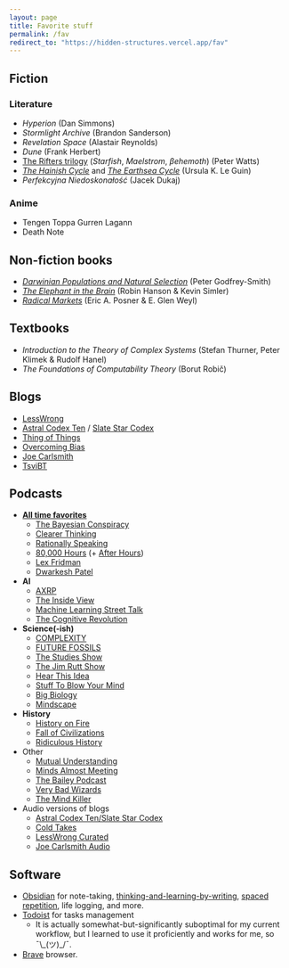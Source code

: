```yaml
---
layout: page
title: Favorite stuff
permalink: /fav
redirect_to: "https://hidden-structures.vercel.app/fav"
---
```


## Fiction

### Literature

- *Hyperion* (Dan Simmons)
- *Stormlight Archive* (Brandon Sanderson)
- *Revelation Space* (Alastair Reynolds)
- *Dune* (Frank Herbert)
- [The Rifters trilogy](https://en.wikipedia.org/wiki/Peter_Watts_(author)#Rifters_trilogy) (*Starfish*, *Maelstrom*, *βehemoth*) (Peter Watts)
- *[The Hainish Cycle](https://en.wikipedia.org/wiki/Hainish_Cycle)* and *[The Earthsea Cycle](https://en.wikipedia.org/wiki/Earthsea)* (Ursula K. Le Guin)
- *Perfekcyjna Niedoskonałość* (Jacek Dukaj)

### Anime

- Tengen Toppa Gurren Lagann
- Death Note

## Non-fiction books

- *[Darwinian Populations and Natural Selection](https://academic.oup.com/book/4808?login=false)* (Peter Godfrey-Smith)
- *[The Elephant in the Brain](https://www.elephantinthebrain.com/)* (Robin Hanson & Kevin Simler)
- *[Radical Markets](https://press.princeton.edu/books/hardcover/9780691177502/radical-markets)* (Eric A. Posner & E. Glen Weyl)

## Textbooks

- *Introduction to the Theory of Complex Systems* (Stefan Thurner, Peter Klimek & Rudolf Hanel)
- *The Foundations of Computability Theory* (Borut Robič)

## Blogs

- [LessWrong](https://www.lesswrong.com/)
- [Astral Codex Ten](https://astralcodexten.substack.com/) / [Slate Star Codex](https://slatestarcodex.com/)
- [Thing of Things](https://thingofthings.substack.com/)
- [Overcoming Bias](http://overcomingbias.com/)
- [Joe Carlsmith](https://joecarlsmith.com/)
- [TsviBT](https://tsvibt.blogspot.com/)

## Podcasts

- **<u>All time favorites</u>**
  - [The Bayesian Conspiracy](https://www.thebayesianconspiracy.com/)
  - [Clearer Thinking](https://www.clearerthinking.org/podcast)
  - [Rationally Speaking](http://rationallyspeakingpodcast.org/)
  - [80,000 Hours](https://80000hours.org/podcast/) (+ [After Hours](https://80000hours.org/after-hours-podcast/))
  - [Lex Fridman](https://lexfridman.com/podcast/)
  - [Dwarkesh Patel](https://www.dwarkeshpatel.com/podcast)
- **AI**
  - [AXRP](https://axrp.net/)
  - [The Inside View](https://theinsideview.ai/)
  - [Machine Learning Street Talk](https://www.youtube.com/channel/UCMLtBahI5DMrt0NPvDSoIRQ)
  - [The Cognitive Revolution](https://www.cognitiverevolution.ai/)
- **Science(-ish)**
  - [COMPLEXITY](https://podcasts.apple.com/us/podcast/complexity/id1482984603)
  - [FUTURE FOSSILS](https://michaelgarfield.substack.com/podcast)
  - [The Studies Show](https://www.thestudiesshowpod.com/)
  - [The Jim Rutt Show](https://jimruttshow.blubrry.net/)
  - [Hear This Idea](https://hearthisidea.com/)
  - [Stuff To Blow Your Mind](https://www.iheart.com/podcast/stuff-to-blow-your-mind-21123915/)
  - [Big Biology](https://www.bigbiology.org/)
  - [Mindscape](https://www.preposterousuniverse.com/podcast/)
- **History**
  - [History on Fire](http://historyonfirepodcast.com/episodes/)
  - [Fall of Civilizations](https://fallofcivilizationspodcast.com/)
  - [Ridiculous History](https://podcasts.apple.com/us/podcast/ridiculous-history/id1299826850)
- Other
  - [Mutual Understanding](https://mutualunderstanding.substack.com/podcast)
  - [Minds Almost Meeting](https://mindsalmostmeeting.com/)
  - [The Bailey Podcast](https://thebaileypodcast.substack.com/)
  - [Very Bad Wizards](https://sites.libsyn.com/474285/site)
  - [The Mind Killer](https://mindkiller.substack.com/people/43739216-the-mind-killer-podcast)
- Audio versions of blogs
  - [Astral Codex Ten/Slate Star Codex](https://podcasts.apple.com/us/podcast/astral-codex-ten-podcast/id1295289140)
  - [Cold Takes](https://podcasts.apple.com/ie/podcast/cold-takes-audio/id1580097837)
  - [LessWrong Curated](https://www.lesswrong.com/posts/kDjKF2yFhFEWe4hgC/announcing-the-lesswrong-curated-podcast)
  - [Joe Carlsmith Audio](https://joecarlsmithaudio.buzzsprout.com/)

## Software

- [Obsidian](https://obsidian.md/) for note-taking, [thinking-and-learning-by-writing](https://www.cold-takes.com/learning-by-writing/), [spaced repetition](https://github.com/st3v3nmw/obsidian-spaced-repetition), life logging, and more.
- [Todoist](https://todoist.com/) for tasks management 
  - It is actually somewhat-but-significantly suboptimal for my current workflow, but I learned to use it proficiently and works for me, so ¯\\\_(ツ)\_/¯.
 - [Brave](https://brave.com/) browser.

